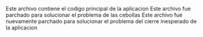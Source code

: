 Este archivo contiene el codigo principal de la aplicacion 
Este archivo fue parchado para solucionar el problema de las cebollas 
Este archivo fue nuevamente parchado para solucionar el problema del cierre inesperado de la aplicacion
